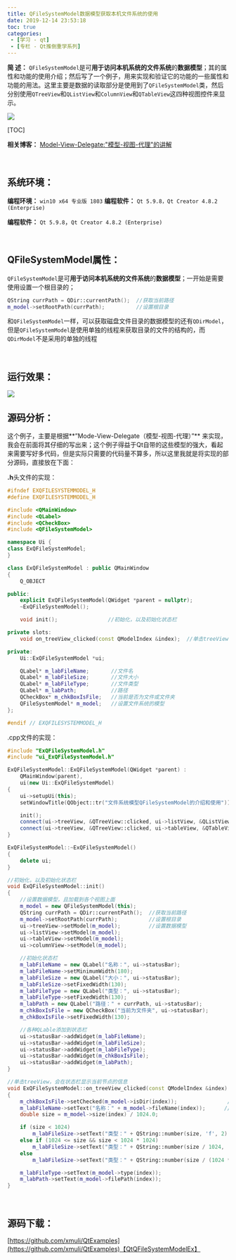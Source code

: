 ```yaml
---
title: QFileSystemModel数据模型获取本机文件系统的使用
date: 2019-12-14 23:53:18
toc: true
categories: 
 - [学习 - qt]
 - [专栏 - Qt推倒重学系列]
---
```




**简  述：**  `QFileSystemModel`是可**用于访问本机系统的文件系统**的**数据模型**；其的属性和功能的使用介绍；然后写了一个例子，用来实现和验证它的功能的一些属性和功能的用法。这里主要是数据的读取部分是使用到了`QFileSystemModel`类，然后分别使用`QTreeView`和`QListView`和`ColumnView`和`QTableView`这四种视图控件来显示。

<img src="https://raw.githubusercontent.com/touwoyimuli/FigureBed/blog-imange/img/20191208_233142_5.jpg"/>

<!-- more -->

[TOC]

**相关博客：**  [Model-View-Delegate:"模型-视图-代理"的讲解](https://blog.csdn.net/qq_33154343/article/details/103501667)

<br>

## 系统环境：

**编程环境：**  `win10 x64 专业版 1803`   **编程软件：**  `Qt 5.9.8，Qt Creator 4.8.2 (Enterprise)`

**编程软件：**  `Qt 5.9.8`，`Qt Creator 4.8.2 (Enterprise)`

<br>

## QFileSystemModel属性：

 `QFileSystemModel`是可**用于访问本机系统的文件系统**的**数据模型**；一开始是需要使用设置一个根目录的；

```cpp
QString currPath = QDir::currentPath();  //获取当前路径
m_model->setRootPath(currPath);          //设置根目录
```

和`QFileSystemModel`一样，可以获取磁盘文件目录的数据模型的还有`QDirModel`，但是`QFileSystemModel`是使用单独的线程来获取目录的文件的结构的，而`QDirModel`不是采用的单独的线程

<br>

## 运行效果：

<img src="https://raw.githubusercontent.com/touwoyimuli/FigureBed/blog-imange/img/20191208_233142.gif"/>

<br>

## 源码分析：

这个例子，主要是根据**”Mode-View-Delegate（模型-视图-代理）”** 来实现，我会在前面将其仔细的写出来；这个例子得益于Qt自带的这些模型的强大，看起来需要写好多代码，但是实际只需要的代码量不算多，所以这里我就是将实现的部分源码，直接放在下面：

**.h**头文件的实现：

```cpp
#ifndef EXQFILESYSTEMMODEL_H
#define EXQFILESYSTEMMODEL_H

#include <QMainWindow>
#include <QLabel>
#include <QCheckBox>
#include <QFileSystemModel>

namespace Ui {
class ExQFileSystemModel;
}

class ExQFileSystemModel : public QMainWindow
{
    Q_OBJECT

public:
    explicit ExQFileSystemModel(QWidget *parent = nullptr);
    ~ExQFileSystemModel();

    void init();                //初始化，以及初始化状态栏

private slots:
    void on_treeView_clicked(const QModelIndex &index);  //单击treeView，会在状态栏显示当前节点的信息

private:
    Ui::ExQFileSystemModel *ui;

    QLabel* m_labFileName;       //文件名
    QLabel* m_labFileSize;       //文件大小
    QLabel* m_labFileType;       //文件类型
    QLabel* m_labPath;           //路径
    QCheckBox* m_chkBoxIsFile;   //当前是否为文件或文件夹
    QFileSystemModel* m_model;   //设置文件系统的模型
};

#endif // EXQFILESYSTEMMODEL_H

```

.cpp文件的实现：

```cpp
#include "ExQFileSystemModel.h"
#include "ui_ExQFileSystemModel.h"

ExQFileSystemModel::ExQFileSystemModel(QWidget *parent) :
    QMainWindow(parent),
    ui(new Ui::ExQFileSystemModel)
{
    ui->setupUi(this);
    setWindowTitle(QObject::tr("文件系统模型QFileSystemModel的介绍和使用"));

    init();
    connect(ui->treeView, &QTreeView::clicked, ui->listView, &QListView::setRootIndex);
    connect(ui->treeView, &QTreeView::clicked, ui->tableView, &QTableView::setRootIndex);
}

ExQFileSystemModel::~ExQFileSystemModel()
{
    delete ui;
}

//初始化，以及初始化状态栏
void ExQFileSystemModel::init()
{
    //设置数据模型，且加载到各个视图上面
    m_model = new QFileSystemModel(this);
    QString currPath = QDir::currentPath();  //获取当前路径
    m_model->setRootPath(currPath);          //设置根目录
    ui->treeView->setModel(m_model);         //设置数据模型
    ui->listView->setModel(m_model);
    ui->tableView->setModel(m_model);
    ui->columnView->setModel(m_model);

    //初始化状态栏
    m_labFileName = new QLabel("名称：", ui->statusBar);
    m_labFileName->setMinimumWidth(180);
    m_labFileSize = new QLabel("大小：", ui->statusBar);
    m_labFileSize->setFixedWidth(130);
    m_labFileType = new QLabel("类型：", ui->statusBar);
    m_labFileType->setFixedWidth(130);
    m_labPath = new QLabel("路径：" + currPath, ui->statusBar);
    m_chkBoxIsFile = new QCheckBox("当前为文件夹", ui->statusBar);
    m_chkBoxIsFile->setFixedWidth(130);

    //各种QLable添加到状态栏
    ui->statusBar->addWidget(m_labFileName);
    ui->statusBar->addWidget(m_labFileSize);
    ui->statusBar->addWidget(m_labFileType);
    ui->statusBar->addWidget(m_chkBoxIsFile);
    ui->statusBar->addWidget(m_labPath);
}

//单击treeView，会在状态栏显示当前节点的信息
void ExQFileSystemModel::on_treeView_clicked(const QModelIndex &index)
{
    m_chkBoxIsFile->setChecked(m_model->isDir(index));                //是否是目录
    m_labFileName->setText("名称：" + m_model->fileName(index));      //文件名称
    double size = m_model->size(index) / 1024.0;

    if (size < 1024)
        m_labFileSize->setText("类型：" + QString::number(size, 'f', 2) + "KB");
    else if (1024 <= size && size < 1024 * 1024)
        m_labFileSize->setText("类型：" + QString::number(size / 1024, 'f', 2) + "MB");
    else
        m_labFileSize->setText("类型：" + QString::number(size / (1024 * 1024), 'f', 2) + "GB");

    m_labFileType->setText(m_model->type(index));
    m_labPath->setText(m_model->filePath(index));
}
```

<br>

## 源码下载：

[https://github.com/xmuli/QtExamples](https://github.com/xmuli/QtExamples)【QtQFileSystemModelEx】